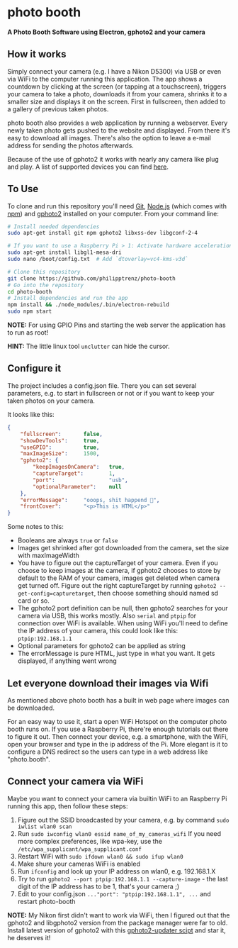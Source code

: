 # photo booth

**A Photo Booth Software using Electron, gphoto2 and your camera**

## How it works

Simply connect your camera (e.g. I have a Nikon D5300) via USB or even via WiFi to the computer running this application. The app shows a countdown by clicking at the screen (or tapping at a touchscreen), triggers your camera to take a photo, downloads it from your camera, shrinks it to a smaller size and displays it on the screen. First in fullscreen, then added to a gallery of previous taken photos.

photo booth also provides a web application by running a webserver. Every newly taken photo gets pushed to the website and displayed. From there it's easy to download all images. There's also the option to leave a e-mail address for sending the photos afterwards.

Because of the use of gphoto2 it works with nearly any camera like plug and play. A list of supported devices you can find [here](http://gphoto.org/proj/libgphoto2/support.php).

## To Use

To clone and run this repository you'll need [Git](https://git-scm.com), [Node.js](https://nodejs.org/en/download/) (which comes with [npm](http://npmjs.com)) and [gphoto2](http://gphoto.sourceforge.net/) installed on your computer. From your command line:

```bash
# Install needed dependencies
sudo apt-get install git npm gphoto2 libxss-dev libgconf-2-4

# If you want to use a Raspberry Pi > 1: Activate hardware acceleration
sudo apt-get install libgl1-mesa-dri
sudo nano /boot/config.txt 	# Add `dtoverlay=vc4-kms-v3d`

# Clone this repository
git clone https://github.com/philipptrenz/photo-booth
# Go into the repository
cd photo-booth
# Install dependencies and run the app
npm install && ./node_modules/.bin/electron-rebuild
sudo npm start
```
**NOTE:** For using GPIO Pins and starting the web server the application has to run as root!

**HINT:** The little linux tool `unclutter` can hide the cursor.
 
## Configure it

The project includes a config.json file. There you can set several parameters, e.g. to start in fullscreen or not or if you want to keep your taken photos on your camera.

It looks like this:

```json
{
	"fullscreen": 		false,
	"showDevTools": 	true,
	"useGPIO": 			true,
	"maxImageSize": 	1500,
	"gphoto2": {
		"keepImagesOnCamera": 	true,
		"captureTarget": 		1,
		"port":					"usb",
		"optionalParameter": 	null
	},
	"errorMessage": 	"ooops, shit happend 💩",
	"frontCover":		"<p>This is HTML</p>"
}
```
Some notes to this:

* Booleans are always `true` or `false`
* Images get shrinked after got downloaded from the camera, set the size with maxImageWidth
* You have to figure out the captureTarget of your camera. Even if you choose to keep images at the camera, if gphoto2 chooses to store by default to the RAM of your camera, images get deleted when camera get turned off. Figure out the right captureTarget by running `gphoto2 --get-config=capturetarget`, then choose something should named sd card or so.
* The gphoto2 port definition can be null, then gphoto2 searches for your camera via USB, this works mostly. Also `serial` and `ptpip` for connection over WiFi is available. When using WiFi you'll need to define the IP address of your camera, this could look like this: `ptpip:192.168.1.1`
* Optional parameters for gphoto2 can be applied as string
* The errorMessage is pure HTML, just type in what you want. It gets displayed, if anything went wrong

## Let everyone download their images via Wifi

As mentioned above photo booth has a built in web page where images can be downloaded. 

For an easy way to use it, start a open WiFi Hotspot on the computer photo booth runs on. If you use a Raspberry Pi, there're enough tutorials out there to figure it out. Then connect your device, e.g. a smartphone, with the WiFi, open your browser and type in the ip address of the Pi. More elegant is it to configure a DNS redirect so the users can type in a web address like "photo.booth".

## Connect your camera via WiFi

Maybe you want to connect your camera via builtin WiFi to an Raspberry Pi running this app, then follow these steps:

1. Figure out the SSID broadcasted by your camera, e.g. by command `sudo iwlist wlan0 scan`
2. Run `sudo iwconfig wlan0 essid name_of_my_cameras_wifi`
If you need more complex preferences, like wpa-key, use the `/etc/wpa_supplicant/wpa_supplicant.conf`
3. Restart WiFi with `sudo ifdown wlan0 && sudo ifup wlan0`
4. Make shure your cameras WiFi is enabled
5. Run `ifconfig` and look up your IP address on wlan0, e.g. 192.168.1.X
6. Try to run `gphoto2 --port ptpip:192.168.1.1 --capture-image` - the last digit of the IP address has to be 1, that's your camera ;)
7. Edit to your config.json `..."port": "ptpip:192.168.1.1", ...` and restart photo-booth

**NOTE:** My Nikon first didn't want to work via WiFi, then I figured out that the gphoto2 and libgphoto2 version from the package manager were far to old. Install latest version of gphoto2 with this [gphoto2-updater scipt](https://github.com/gonzalo/gphoto2-updater) and star it, he deserves it!